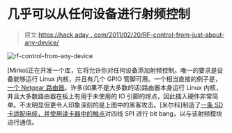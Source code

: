 # 几乎可以从任何设备进行射频控制

> 原文:[https://hack aday . com/2011/02/20/RF-control-from-just-about-any-device/](https://hackaday.com/2011/02/20/rf-control-from-just-about-any-device/)

![](../Images/c4259afbe986f6af6b5ed2f7365e2a87.png "rf-control-from-any-device")

[Mirko]正在开发一个库，它将允许你对任何设备添加射频控制。唯一的要求是设备能够运行 Linux 内核，并且有几个 GPIO 管脚可用。一个相当直接的例子是，[一个 Netgear 路由器](http://nanl.de/blog/2011/01/rfm12-under-linux-and-remote-controlled-power-sockets/)。许多(如果不是大多数的话)路由器本身运行 Linux 内核，并且大多数路由器在板上有用于未使用的 IO 引脚的焊点，因此插入硬件非常简单。不太明显但更令人印象深刻的是上图中的黑客攻击。[米尔科]制造了[一条 SD 卡适配电缆，并使用读卡器中的触点](http://nanl.de/blog/2011/02/ben-nanonote-able-to-control-radio-power-sockets/)对四线 SPI 进行 bit bang，以与该射频模块进行通信。
